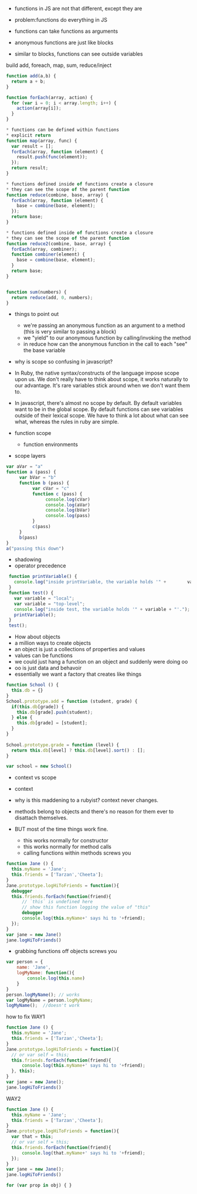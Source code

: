 * functions in JS are not that different, except they are
* problem:functions do everything in JS

* functions can take functions as arguments
* anonymous functions are just like blocks
* similar to blocks, functions can see outside variables

build add, foreach, map, sum, reduce/inject

```javascript
function add(a,b) {
  return a + b;
}

function forEach(array, action) {
  for (var i = 0; i < array.length; i++) {
    action(array[i]);
  }
}

* functions can be defined within functions
* explicit return
function map(array, func) {
  var result = [];
  forEach(array, function (element) {
    result.push(func(element));
  });
  return result;
}

* functions defined inside of functions create a closure
* they can see the scope of the parent function
function reduce(combine, base, array) {
  forEach(array, function (element) {
    base = combine(base, element);
  });
  return base;
}

* functions defined inside of functions create a closure
* they can see the scope of the parent function
function reduce2(combine, base, array) {
  forEach(array, combiner);
  function combiner(element) {
    base = combine(base, element);
  }
  return base;
}


function sum(numbers) {
  return reduce(add, 0, numbers);
}
```

* things to point out
  * we're passing an anonymous function as an argument to a method (this is very similar to passing a block)
  * we "yield" to our anonymous function by calling/invoking the method
  * in reduce how can the anonymous function in the call to each "see" the base variable


* why is scope so confusing in javascript?
* In Ruby, the native syntax/constructs of the language impose scope upon us.  We don't really have to think about scope, it works naturally to our advantage.  It's rare variables stick around when we don't want them to.

* In javascript, there's almost no scope by default.  By default variables want to be in the global scope.  By default functions can see variables outside of their lexical scope. We have to think a lot about what can see what, whereas the rules in ruby are simple.

* function scope
  * function environments
*   scope layers

```javascript
var aVar = "a"
function a (pass) {
     var bVar = "b"
     function b (pass) {
          var cVar = "c"
          function c (pass) {
               console.log(cVar)
               console.log(aVar)
               console.log(bVar)
               console.log(pass)
          }
          c(pass)
     }
     b(pass)
}
a("passing this down")
```

* shadowing
* operator precedence

```javascript
 function printVariable() { 
   console.log("inside printVariable, the variable holds '" +        variable + "'.");
 }
 function test() {  
   var variable = "local"; 
   var variable = "top-level";  
   console.log("inside test, the variable holds '" + variable + "'.");  
   printVariable();
 }
 test();
```

 * How about objects
 * a million ways to create objects
 * an object is just a collections of properties and values
 * values can be functions
 * we could just hang a function on an object and suddenly were doing oo
 * oo is just data and behavoir
 * essentially we want a factory that creates like things

 ```javascript
 function School () {
   this.db = {}
 }
 School.prototype.add = function (student, grade) {
   if(this.db[grade]) {
     this.db[grade].push(student);
   } else {
     this.db[grade] = [student];
   }
 }
   
 School.prototype.grade = function (level) {
   return this.db[level] ? this.db[level].sort() : [];
 }

 var school = new School()
```

* context vs scope

* context
* why is this maddening to a rubyist? context never changes.  
* methods belong to objects and there's no reason for them ever to disattach themselves.  
* BUT most of the time things work fine.
  * this works normally for constructor
  * this works normally for method calls
  * calling functions within methods screws you

```javascript
function Jane () {
  this.myName = 'Jane';    
  this.friends = ['Tarzan','Cheeta'];
}
Jane.prototype.logHiToFriends = function(){
  debugger
  this.friends.forEach(function(friend){
      // `this` is undefined here
      // show this function logging the value of "this" 
      debugger           
      console.log(this.myName+' says hi to '+friend);
  });
}
var jane = new Jane()
jane.logHiToFriends()
```

* grabbing functions off objects screws you

```javascript
var person = {
    name: 'Jane',    
    logMyName: function(){
        console.log(this.name)
    }
}
person.logMyName(); // works
var logMyName = person.logMyName;
logMyName();  //doesn't work
```

how to fix
WAY1

```javascript
function Jane () {
  this.myName = 'Jane';    
  this.friends = ['Tarzan','Cheeta'];
}
Jane.prototype.logHiToFriends = function(){
  // or var self = this;
  this.friends.forEach(function(friend){           
      console.log(this.myName+' says hi to '+friend);
  }, this);
}
var jane = new Jane();
jane.logHiToFriends()
```

WAY2

```javascript
function Jane () {
  this.myName = 'Jane';    
  this.friends = ['Tarzan','Cheeta'];
}
Jane.prototype.logHiToFriends = function(){
  var that = this;
  // or var self = this;
  this.friends.forEach(function(friend){           
      console.log(that.myName+' says hi to '+friend);
  });
}
var jane = new Jane();
jane.logHiToFriends()
```

```javascript
for (var prop in obj) { }
```  